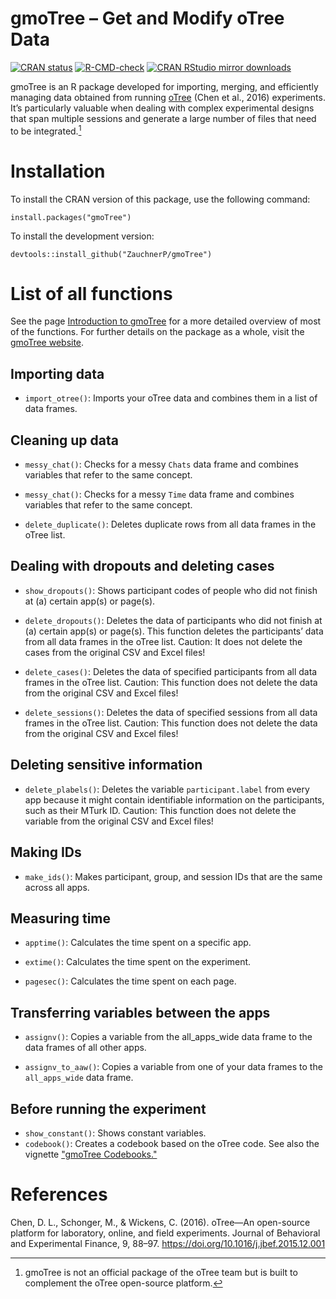 # gmoTree – Get and Modify oTree Data

<!-- badges: start -->

[![CRAN
status](https://www.r-pkg.org/badges/version/gmoTree)](https://cran.r-project.org/package=gmoTree)
[![R-CMD-check](https://github.com/ZauchnerP/gmoTree/actions/workflows/R-CMD-check.yaml/badge.svg)](https://github.com/ZauchnerP/gmoTree/actions/workflows/R-CMD-check.yaml)
[![CRAN RStudio mirror downloads](https://cranlogs.r-pkg.org/badges/grand-total/gmoTree?color=blue)](https://r-pkg.org/pkg/gmoTree)

<!-- badges: end -->

gmoTree is an R package developed for importing, merging, and
efficiently managing data obtained from running
<a href="https://www.otree.org/" target="_blank">oTree</a> (Chen et al., 2016) experiments.
It’s particularly valuable when dealing with complex experimental
designs that span multiple sessions and generate a large number of files
that need to be integrated.[^1]

[^1]: gmoTree is not an official package of the oTree team but is built to complement the oTree open-source platform.

# Installation

To install the CRAN version of this package, use the following command:

`install.packages("gmoTree")`

To install the development version:

`devtools::install_github("ZauchnerP/gmoTree")`

# List of all functions

See the page
<a href="https://zauchnerp.github.io/gmoTree/articles/intro_to_gmoTree.html" target="_blank">Introduction
to gmoTree</a> for a more detailed overview of most of the functions. 
For further details on the package as a whole, visit the 
<a href="https://zauchnerp.github.io/gmoTree/" target="_blank">
gmoTree website</a>.

## Importing data

- `import_otree()`: Imports your oTree data and combines them in a list of data frames.

## Cleaning up data

- `messy_chat()`: Checks for a messy `Chats` data frame and combines variables that refer to
the same concept.

- `messy_chat()`: Checks for a messy `Time` data frame and combines variables that refer to
the same concept.

- `delete_duplicate()`: Deletes duplicate rows from all data frames in the oTree list.

## Dealing with dropouts and deleting cases

- `show_dropouts()`: Shows participant codes of people who did not finish at (a) certain
app(s) or page(s).

- `delete_dropouts()`: Deletes the data of participants who did not finish at (a) certain
app(s) or page(s). This function deletes the participants’ data from all
data frames in the oTree list. Caution: It does not delete the cases
from the original CSV and Excel files!

- `delete_cases()`: Deletes the data of specified participants from all data frames in the
oTree list. Caution: This function does not delete the data from the
original CSV and Excel files!

- `delete_sessions()`: Deletes the data of specified sessions from all data frames in the oTree
list. Caution: This function does not delete the data from the original
CSV and Excel files!

## Deleting sensitive information

- `delete_plabels()`: Deletes the variable `participant.label` from every app because it might
contain identifiable information on the participants, such as their
MTurk ID. Caution: This function does not delete the variable from the
original CSV and Excel files!

## Making IDs

- `make_ids()`: Makes participant, group, and session IDs that are the same across all
apps.

## Measuring time

- `apptime()`: Calculates the time spent on a specific app.

- `extime()`: Calculates the time spent on the experiment.

- `pagesec()`: Calculates the time spent on each page.

## Transferring variables between the apps

- `assignv()`: Copies a variable from the all_apps_wide data frame to the data frames
of all other apps.

- `assignv_to_aaw()`: Copies a variable from one of your data frames to the `all_apps_wide` data
frame.

## Before running the experiment

- `show_constant()`: Shows constant variables.
- `codebook()`: Creates a codebook based on the oTree code. See also the vignette <a href="https://zauchnerp.github.io/gmoTree/articles/codebook.html" target="_blank">"gmoTree Codebooks."</a>


# References

Chen, D. L., Schonger, M., & Wickens, C. (2016). oTree—An open-source platform for laboratory, online, and field experiments. Journal of Behavioral and Experimental Finance, 9, 88–97. https://doi.org/10.1016/j.jbef.2015.12.001
